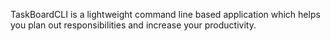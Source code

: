 TaskBoardCLI is a lightweight command line based application which helps you plan out responsibilities and increase your productivity.
